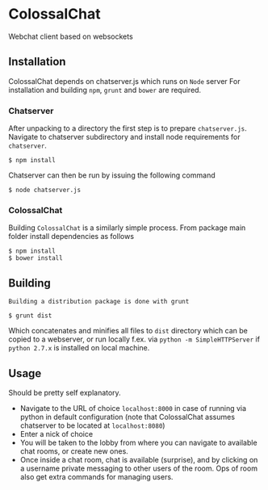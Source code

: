ColossalChat
============

Webchat client based on websockets

## Installation

ColossalChat depends on chatserver.js which runs on `Node` server 
For installation and building `npm`, `grunt` and `bower` are required.

### Chatserver

After unpacking to a directory the first step is to prepare `chatserver.js`. 
Navigate to chatserver subdirectory and install node requirements for `chatserver`.

```
$ npm install
```

Chatserver can then be run by issuing the following command

```
$ node chatserver.js
```

### ColossalChat

Building `ColossalChat` is a similarly simple process. 
From package main folder install dependencies as follows
    
```
$ npm install
$ bower install
```

## Building

    Building a distribution package is done with grunt

```
$ grunt dist
```

Which concatenates and minifies all files to `dist` directory which can be copied to a webserver, or run locally f.ex. via `python -m SimpleHTTPServer` if `python 2.7.x` is installed on local machine.

## Usage

Should be pretty self explanatory. 
- Navigate to the URL of choice `localhost:8000` in case of running via python in default configuration (note that ColossalChat assumes chatserver to be located at `localhost:8080`)
- Enter a nick of choice
- You will be taken to the lobby from where you can navigate to available chat rooms, or create new ones.
- Once inside a chat room, chat is available (surprise), and by clicking on a username private messaging to other users of the room. Ops of room also get extra commands for managing users.


